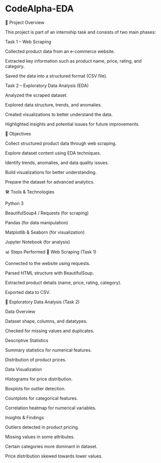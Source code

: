 # CodeAlpha-EDA
📌 Project Overview

This project is part of an internship task and consists of two main phases:

Task 1 – Web Scraping

Collected product data from an e-commerce website.

Extracted key information such as product name, price, rating, and category.

Saved the data into a structured format (CSV file).

Task 2 – Exploratory Data Analysis (EDA)

Analyzed the scraped dataset.

Explored data structure, trends, and anomalies.

Created visualizations to better understand the data.

Highlighted insights and potential issues for future improvements.

🎯 Objectives

Collect structured product data through web scraping.

Explore dataset content using EDA techniques.

Identify trends, anomalies, and data quality issues.

Build visualizations for better understanding.

Prepare the dataset for advanced analytics.

🛠️ Tools & Technologies

Python 3

BeautifulSoup4 / Requests (for scraping)

Pandas (for data manipulation)

Matplotlib & Seaborn (for visualization)

Jupyter Notebook (for analysis)

📊 Steps Performed
🔹 Web Scraping (Task 1)

Connected to the website using requests.

Parsed HTML structure with BeautifulSoup.

Extracted product details (name, price, rating, category).

Exported data to CSV.

🔹 Exploratory Data Analysis (Task 2)

Data Overview

Dataset shape, columns, and datatypes.

Checked for missing values and duplicates.

Descriptive Statistics

Summary statistics for numerical features.

Distribution of product prices.

Data Visualization

Histograms for price distribution.

Boxplots for outlier detection.

Countplots for categorical features.

Correlation heatmap for numerical variables.

Insights & Findings

Outliers detected in product pricing.

Missing values in some attributes.

Certain categories more dominant in dataset.

Price distribution skewed towards lower values.
